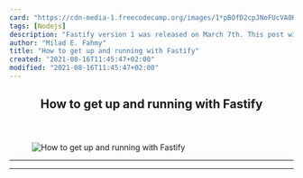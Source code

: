 ```yaml
---
card: "https://cdn-media-1.freecodecamp.org/images/1*pBOfD2cpJNoFUcVA0Kj-zg.png"
tags: [Nodejs]
description: "Fastify version 1 was released on March 7th. This post will s"
author: "Milad E. Fahmy"
title: "How to get up and running with Fastify"
created: "2021-08-16T11:45:47+02:00"
modified: "2021-08-16T11:45:47+02:00"
---
```

<div class="site-wrapper">
<main id="site-main" class="site-main outer">
<div class="inner">
<article class="post-full post tag-nodejs tag-javascript tag-programming tag-tech tag-technology ">
<header class="post-full-header">
<h1 class="post-full-title">How to get up and running with Fastify</h1>
</header>
<figure class="post-full-image">
<picture>
<source media="(max-width: 700px)" sizes="1px" srcset="data:image/gif;base64,R0lGODlhAQABAIAAAAAAAP///yH5BAEAAAAALAAAAAABAAEAAAIBRAA7 1w">
<source media="(min-width: 701px)" sizes="(max-width: 800px) 400px,
(max-width: 1170px) 700px,
1400px" srcset="https://cdn-media-1.freecodecamp.org/images/1*pBOfD2cpJNoFUcVA0Kj-zg.png 300w,
https://cdn-media-1.freecodecamp.org/images/1*pBOfD2cpJNoFUcVA0Kj-zg.png 600w,
https://cdn-media-1.freecodecamp.org/images/1*pBOfD2cpJNoFUcVA0Kj-zg.png 1000w,
https://cdn-media-1.freecodecamp.org/images/1*pBOfD2cpJNoFUcVA0Kj-zg.png 2000w">
<img onerror="this.style.display='none'" src="https://cdn-media-1.freecodecamp.org/images/1*pBOfD2cpJNoFUcVA0Kj-zg.png" alt="How to get up and running with Fastify">
</picture>
</figure>
<section class="post-full-content">
<div class="post-content">
</div>
<hr>
<hr>
</section>
</article>
</div>
</main>
</div>
<!-- Google Tag Manager (noscript) -->
<!-- End Google Tag Manager (noscript) -->
